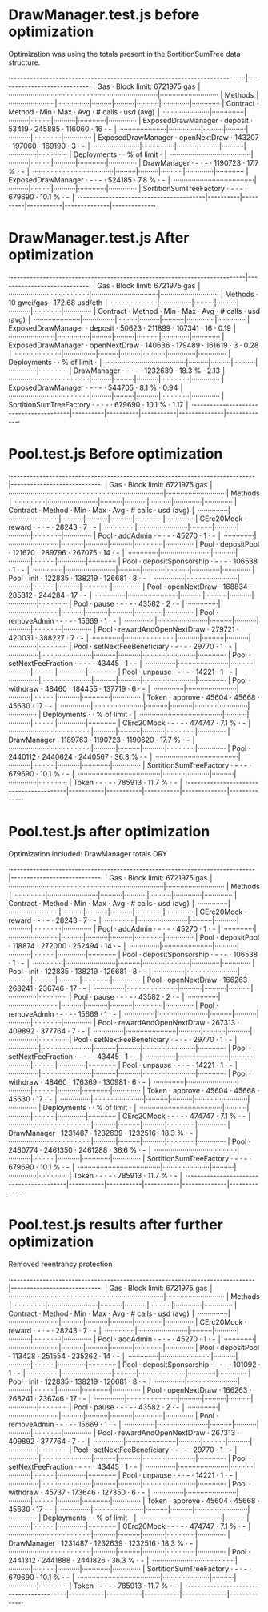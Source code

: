 # DrawManager.test.js before optimization

Optimization was using the totals present in the SortitionSumTree data structure.

·-------------------------------------------------------------------------|----------------------------·
|                                   Gas                                   ·  Block limit: 6721975 gas  │
··········································································|·····························
|  Methods                                                                                             │
·······················|················|··········|··········|···········|··············|··············
|  Contract            ·  Method        ·  Min     ·  Max     ·  Avg      ·  # calls     ·  usd (avg)  │
·······················|················|··········|··········|···········|··············|··············
|  ExposedDrawManager  ·  deposit       ·   53419  ·  245885  ·   116060  ·          16  ·          -  │
·······················|················|··········|··········|···········|··············|··············
|  ExposedDrawManager  ·  openNextDraw  ·  143207  ·  197060  ·   169190  ·           3  ·          -  │
·······················|················|··········|··········|···········|··············|··············
|  Deployments                          ·                                 ·  % of limit  ·             │
········································|··········|··········|···········|··············|··············
|  DrawManager                          ·       -  ·       -  ·  1190723  ·      17.7 %  ·          -  │
········································|··········|··········|···········|··············|··············
|  ExposedDrawManager                   ·       -  ·       -  ·   524185  ·       7.8 %  ·          -  │
········································|··········|··········|···········|··············|··············
|  SortitionSumTreeFactory              ·       -  ·       -  ·   679690  ·      10.1 %  ·          -  │
·---------------------------------------|----------|----------|-----------|--------------|-------------·

# DrawManager.test.js After optimization

·-------------------------------------------------------------------------|----------------------------·
|                                   Gas                                   ·  Block limit: 6721975 gas  │
········································|·································|·····························
|  Methods                              ·           10 gwei/gas           ·       172.68 usd/eth       │
·······················|················|··········|··········|···········|··············|··············
|  Contract            ·  Method        ·  Min     ·  Max     ·  Avg      ·  # calls     ·  usd (avg)  │
·······················|················|··········|··········|···········|··············|··············
|  ExposedDrawManager  ·  deposit       ·   50623  ·  211899  ·   107341  ·          16  ·       0.19  │
·······················|················|··········|··········|···········|··············|··············
|  ExposedDrawManager  ·  openNextDraw  ·  140636  ·  179489  ·   161619  ·           3  ·       0.28  │
·······················|················|··········|··········|···········|··············|··············
|  Deployments                          ·                                 ·  % of limit  ·             │
········································|··········|··········|···········|··············|··············
|  DrawManager                          ·       -  ·       -  ·  1232639  ·      18.3 %  ·       2.13  │
········································|··········|··········|···········|··············|··············
|  ExposedDrawManager                   ·       -  ·       -  ·   544705  ·       8.1 %  ·       0.94  │
········································|··········|··········|···········|··············|··············
|  SortitionSumTreeFactory              ·       -  ·       -  ·   679690  ·      10.1 %  ·       1.17  │
·---------------------------------------|----------|----------|-----------|--------------|-------------·

# Pool.test.js Before optimization

·----------------------------------------------------------------------------|----------------------------·
|                                    Gas                                     ·  Block limit: 6721975 gas  │
·············································································|·····························
|  Methods                                                                                                │
···············|·························|···········|···········|···········|··············|··············
|  Contract    ·  Method                 ·  Min      ·  Max      ·  Avg      ·  # calls     ·  usd (avg)  │
···············|·························|···········|···········|···········|··············|··············
|  CErc20Mock  ·  reward                 ·        -  ·        -  ·    28243  ·           7  ·          -  │
···············|·························|···········|···········|···········|··············|··············
|  Pool        ·  addAdmin               ·        -  ·        -  ·    45270  ·           1  ·          -  │
···············|·························|···········|···········|···········|··············|··············
|  Pool        ·  depositPool            ·   121670  ·   289796  ·   267075  ·          14  ·          -  │
···············|·························|···········|···········|···········|··············|··············
|  Pool        ·  depositSponsorship     ·        -  ·        -  ·   106538  ·           1  ·          -  │
···············|·························|···········|···········|···········|··············|··············
|  Pool        ·  init                   ·   122835  ·   138219  ·   126681  ·           8  ·          -  │
···············|·························|···········|···········|···········|··············|··············
|  Pool        ·  openNextDraw           ·   168834  ·   285812  ·   244284  ·          17  ·          -  │
···············|·························|···········|···········|···········|··············|··············
|  Pool        ·  pause                  ·        -  ·        -  ·    43582  ·           2  ·          -  │
···············|·························|···········|···········|···········|··············|··············
|  Pool        ·  removeAdmin            ·        -  ·        -  ·    15669  ·           1  ·          -  │
···············|·························|···········|···········|···········|··············|··············
|  Pool        ·  rewardAndOpenNextDraw  ·   279721  ·   420031  ·   388227  ·           7  ·          -  │
···············|·························|···········|···········|···········|··············|··············
|  Pool        ·  setNextFeeBeneficiary  ·        -  ·        -  ·    29770  ·           1  ·          -  │
···············|·························|···········|···········|···········|··············|··············
|  Pool        ·  setNextFeeFraction     ·        -  ·        -  ·    43445  ·           1  ·          -  │
···············|·························|···········|···········|···········|··············|··············
|  Pool        ·  unpause                ·        -  ·        -  ·    14221  ·           1  ·          -  │
···············|·························|···········|···········|···········|··············|··············
|  Pool        ·  withdraw               ·    48460  ·   184455  ·   137719  ·           6  ·          -  │
···············|·························|···········|···········|···········|··············|··············
|  Token       ·  approve                ·    45604  ·    45668  ·    45630  ·          17  ·          -  │
···············|·························|···········|···········|···········|··············|··············
|  Deployments                           ·                                   ·  % of limit  ·             │
·········································|···········|···········|···········|··············|··············
|  CErc20Mock                            ·        -  ·        -  ·   474747  ·       7.1 %  ·          -  │
·········································|···········|···········|···········|··············|··············
|  DrawManager                           ·  1189763  ·  1190723  ·  1190620  ·      17.7 %  ·          -  │
·········································|···········|···········|···········|··············|··············
|  Pool                                  ·  2440112  ·  2440624  ·  2440567  ·      36.3 %  ·          -  │
·········································|···········|···········|···········|··············|··············
|  SortitionSumTreeFactory               ·        -  ·        -  ·   679690  ·      10.1 %  ·          -  │
·········································|···········|···········|···········|··············|··············
|  Token                                 ·        -  ·        -  ·   785913  ·      11.7 %  ·          -  │
·----------------------------------------|-----------|-----------|-----------|--------------|-------------·

# Pool.test.js after optimization

Optimization included: DrawManager totals DRY

·----------------------------------------------------------------------------|----------------------------·
|                                    Gas                                     ·  Block limit: 6721975 gas  │
·············································································|·····························
|  Methods                                                                                                │
···············|·························|···········|···········|···········|··············|··············
|  Contract    ·  Method                 ·  Min      ·  Max      ·  Avg      ·  # calls     ·  usd (avg)  │
···············|·························|···········|···········|···········|··············|··············
|  CErc20Mock  ·  reward                 ·        -  ·        -  ·    28243  ·           7  ·          -  │
···············|·························|···········|···········|···········|··············|··············
|  Pool        ·  addAdmin               ·        -  ·        -  ·    45270  ·           1  ·          -  │
···············|·························|···········|···········|···········|··············|··············
|  Pool        ·  depositPool            ·   118874  ·   272000  ·   252494  ·          14  ·          -  │
···············|·························|···········|···········|···········|··············|··············
|  Pool        ·  depositSponsorship     ·        -  ·        -  ·   106538  ·           1  ·          -  │
···············|·························|···········|···········|···········|··············|··············
|  Pool        ·  init                   ·   122835  ·   138219  ·   126681  ·           8  ·          -  │
···············|·························|···········|···········|···········|··············|··············
|  Pool        ·  openNextDraw           ·   166263  ·   268241  ·   236746  ·          17  ·          -  │
···············|·························|···········|···········|···········|··············|··············
|  Pool        ·  pause                  ·        -  ·        -  ·    43582  ·           2  ·          -  │
···············|·························|···········|···········|···········|··············|··············
|  Pool        ·  removeAdmin            ·        -  ·        -  ·    15669  ·           1  ·          -  │
···············|·························|···········|···········|···········|··············|··············
|  Pool        ·  rewardAndOpenNextDraw  ·   267313  ·   409892  ·   377764  ·           7  ·          -  │
···············|·························|···········|···········|···········|··············|··············
|  Pool        ·  setNextFeeBeneficiary  ·        -  ·        -  ·    29770  ·           1  ·          -  │
···············|·························|···········|···········|···········|··············|··············
|  Pool        ·  setNextFeeFraction     ·        -  ·        -  ·    43445  ·           1  ·          -  │
···············|·························|···········|···········|···········|··············|··············
|  Pool        ·  unpause                ·        -  ·        -  ·    14221  ·           1  ·          -  │
···············|·························|···········|···········|···········|··············|··············
|  Pool        ·  withdraw               ·    48460  ·   176369  ·   130981  ·           6  ·          -  │
···············|·························|···········|···········|···········|··············|··············
|  Token       ·  approve                ·    45604  ·    45668  ·    45630  ·          17  ·          -  │
···············|·························|···········|···········|···········|··············|··············
|  Deployments                           ·                                   ·  % of limit  ·             │
·········································|···········|···········|···········|··············|··············
|  CErc20Mock                            ·        -  ·        -  ·   474747  ·       7.1 %  ·          -  │
·········································|···········|···········|···········|··············|··············
|  DrawManager                           ·  1231487  ·  1232639  ·  1232516  ·      18.3 %  ·          -  │
·········································|···········|···········|···········|··············|··············
|  Pool                                  ·  2460774  ·  2461350  ·  2461288  ·      36.6 %  ·          -  │
·········································|···········|···········|···········|··············|··············
|  SortitionSumTreeFactory               ·        -  ·        -  ·   679690  ·      10.1 %  ·          -  │
·········································|···········|···········|···········|··············|··············
|  Token                                 ·        -  ·        -  ·   785913  ·      11.7 %  ·          -  │
·----------------------------------------|-----------|-----------|-----------|--------------|-------------·

# Pool.test.js results after further optimization

Removed reentrancy protection

·----------------------------------------------------------------------------|----------------------------·
|                                    Gas                                     ·  Block limit: 6721975 gas  │
·············································································|·····························
|  Methods                                                                                                │
···············|·························|···········|···········|···········|··············|··············
|  Contract    ·  Method                 ·  Min      ·  Max      ·  Avg      ·  # calls     ·  usd (avg)  │
···············|·························|···········|···········|···········|··············|··············
|  CErc20Mock  ·  reward                 ·        -  ·        -  ·    28243  ·           7  ·          -  │
···············|·························|···········|···········|···········|··············|··············
|  Pool        ·  addAdmin               ·        -  ·        -  ·    45270  ·           1  ·          -  │
···············|·························|···········|···········|···········|··············|··············
|  Pool        ·  depositPool            ·   113428  ·   251554  ·   235262  ·          14  ·          -  │
···············|·························|···········|···········|···········|··············|··············
|  Pool        ·  depositSponsorship     ·        -  ·        -  ·   101092  ·           1  ·          -  │
···············|·························|···········|···········|···········|··············|··············
|  Pool        ·  init                   ·   122835  ·   138219  ·   126681  ·           8  ·          -  │
···············|·························|···········|···········|···········|··············|··············
|  Pool        ·  openNextDraw           ·   166263  ·   268241  ·   236746  ·          17  ·          -  │
···············|·························|···········|···········|···········|··············|··············
|  Pool        ·  pause                  ·        -  ·        -  ·    43582  ·           2  ·          -  │
···············|·························|···········|···········|···········|··············|··············
|  Pool        ·  removeAdmin            ·        -  ·        -  ·    15669  ·           1  ·          -  │
···············|·························|···········|···········|···········|··············|··············
|  Pool        ·  rewardAndOpenNextDraw  ·   267313  ·   409892  ·   377764  ·           7  ·          -  │
···············|·························|···········|···········|···········|··············|··············
|  Pool        ·  setNextFeeBeneficiary  ·        -  ·        -  ·    29770  ·           1  ·          -  │
···············|·························|···········|···········|···········|··············|··············
|  Pool        ·  setNextFeeFraction     ·        -  ·        -  ·    43445  ·           1  ·          -  │
···············|·························|···········|···········|···········|··············|··············
|  Pool        ·  unpause                ·        -  ·        -  ·    14221  ·           1  ·          -  │
···············|·························|···········|···········|···········|··············|··············
|  Pool        ·  withdraw               ·    45737  ·   173646  ·   127350  ·           6  ·          -  │
···············|·························|···········|···········|···········|··············|··············
|  Token       ·  approve                ·    45604  ·    45668  ·    45630  ·          17  ·          -  │
···············|·························|···········|···········|···········|··············|··············
|  Deployments                           ·                                   ·  % of limit  ·             │
·········································|···········|···········|···········|··············|··············
|  CErc20Mock                            ·        -  ·        -  ·   474747  ·       7.1 %  ·          -  │
·········································|···········|···········|···········|··············|··············
|  DrawManager                           ·  1231487  ·  1232639  ·  1232516  ·      18.3 %  ·          -  │
·········································|···········|···········|···········|··············|··············
|  Pool                                  ·  2441312  ·  2441888  ·  2441826  ·      36.3 %  ·          -  │
·········································|···········|···········|···········|··············|··············
|  SortitionSumTreeFactory               ·        -  ·        -  ·   679690  ·      10.1 %  ·          -  │
·········································|···········|···········|···········|··············|··············
|  Token                                 ·        -  ·        -  ·   785913  ·      11.7 %  ·          -  │
·----------------------------------------|-----------|-----------|-----------|--------------|-------------·